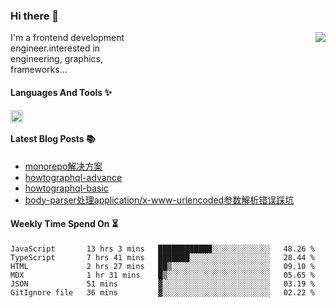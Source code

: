 <!--
**zhaohuanyuu/zhaohuanyuu** is a ✨ _special_ ✨ repository because its `README.md` (this file) appears on your GitHub profile.
-->

### Hi there 👋

<picture>
  <source media="(prefers-color-scheme: dark)" srcset="https://github-readme-stats.vercel.app/api?username=zhaohuanyuu&count_private=true&show_icons=true&theme=city_lights&hide_title=true">
  <img align="right" src="https://github-readme-stats.vercel.app/api?username=zhaohuanyuu&count_private=true&show_icons=true&hide_title=true">
</picture>

<p align="left" style="width:40%">I'm a frontend development engineer.interested in engineering, graphics, frameworks...</p>

#### Languages And Tools ✨

<img align="left" height="20" src="https://skillicons.dev/icons?i=js,ts,nodejs,react,vue,gatsby,materialui,graphql,nestjs,electron,flutter" />

</br>

#### Latest Blog Posts 📚
<!-- BLOG-POST-LIST:START -->
- [monorepo解决方案](https://zhy.gatsbyjs.io/post/monorepos)
- [howtographql-advance](https://zhy.gatsbyjs.io/blog/graphql-advance)
- [howtographql-basic](https://zhy.gatsbyjs.io/blog/graphql-basic)
- [body-parser处理application/x-www-urlencoded参数解析错误踩坑](https://zhy.gatsbyjs.io/post/body-parser)
<!-- BLOG-POST-LIST:END -->

#### Weekly Time Spend On ⏳
<!--START_SECTION:waka-->

```text
JavaScript       13 hrs 3 mins   ████████████░░░░░░░░░░░░░   48.26 %
TypeScript       7 hrs 41 mins   ███████░░░░░░░░░░░░░░░░░░   28.44 %
HTML             2 hrs 27 mins   ██▒░░░░░░░░░░░░░░░░░░░░░░   09.10 %
MDX              1 hr 31 mins    █▒░░░░░░░░░░░░░░░░░░░░░░░   05.65 %
JSON             51 mins         ▓░░░░░░░░░░░░░░░░░░░░░░░░   03.19 %
GitIgnore file   36 mins         ▓░░░░░░░░░░░░░░░░░░░░░░░░   02.22 %
```

<!--END_SECTION:waka-->
